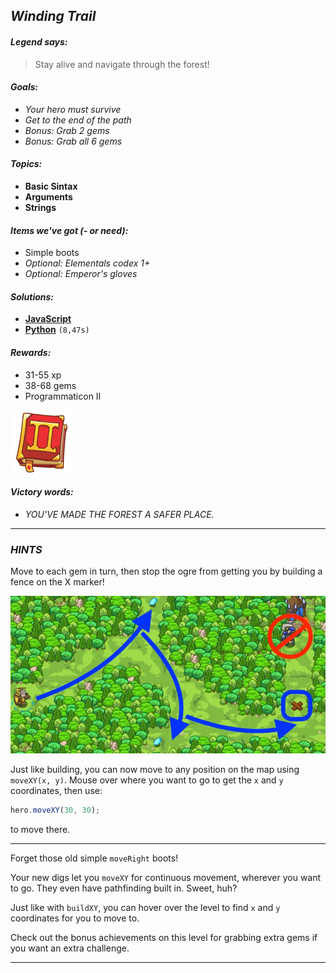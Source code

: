## _Winding Trail_

#### _Legend says:_
> Stay alive and navigate through the forest!

#### _Goals:_
+ _Your hero must survive_
+ _Get to the end of the path_
+ _Bonus: Grab 2 gems_
+ _Bonus: Grab all 6 gems_

#### _Topics:_
+ **Basic Sintax**
+ **Arguments**
+ **Strings**

#### _Items we've got (- or need):_
+ Simple boots
+ _Optional: Elementals codex 1+_
+ _Optional: Emperor's gloves_

#### _Solutions:_
+ **[JavaScript](windTrail.js)**
+ **[Python](wind_trail.py)** `(8,47s)`

#### _Rewards:_
+ 31-55 xp
+ 38-68 gems
+ Programmaticon II

![](img/book2.png)

#### _Victory words:_
+ _YOU'VE MADE THE FOREST A SAFER PLACE._

___

### _HINTS_

Move to each gem in turn, then stop the ogre from getting you by building a fence on the X marker! 

![](img/winding_trail.jpeg)

Just like building, you can now move to any position on the map using `moveXY(x, y)`. Mouse over where you want to go to get the `x` and `y` coordinates, then use:

```javascript
hero.moveXY(30, 30);
```
to move there.

___

Forget those old simple `moveRight` boots!

Your new digs let you `moveXY` for continuous movement, wherever you want to go. They even have pathfinding built in. Sweet, huh?

Just like with `buildXY`, you can hover over the level to find `x` and `y` coordinates for you to move to.

Check out the bonus achievements on this level for grabbing extra gems if you want an extra challenge.

___
